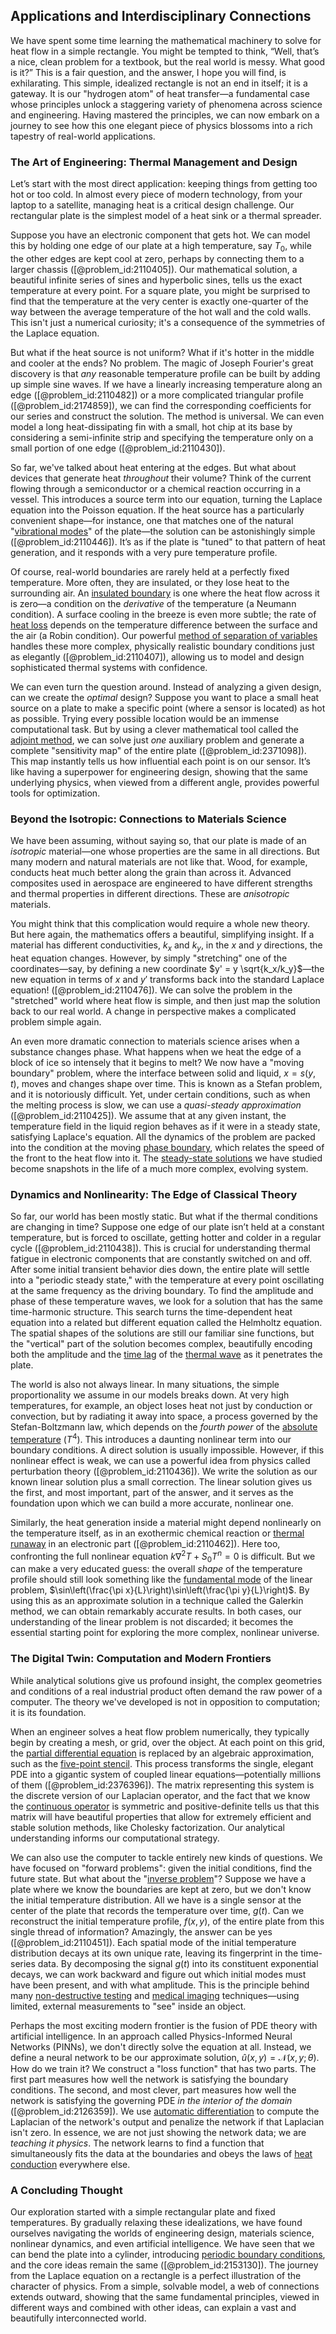 ## Applications and Interdisciplinary Connections

We have spent some time learning the mathematical machinery to solve for heat flow in a simple rectangle. You might be tempted to think, “Well, that’s a nice, clean problem for a textbook, but the real world is messy. What good is it?” This is a fair question, and the answer, I hope you will find, is exhilarating. This simple, idealized rectangle is not an end in itself; it is a gateway. It is our "hydrogen atom" of heat transfer—a fundamental case whose principles unlock a staggering variety of phenomena across science and engineering. Having mastered the principles, we can now embark on a journey to see how this one elegant piece of physics blossoms into a rich tapestry of real-world applications.

### The Art of Engineering: Thermal Management and Design

Let’s start with the most direct application: keeping things from getting too hot or too cold. In almost every piece of modern technology, from your laptop to a satellite, managing heat is a critical design challenge. Our rectangular plate is the simplest model of a heat sink or a thermal spreader.

Suppose you have an electronic component that gets hot. We can model this by holding one edge of our plate at a high temperature, say $T_0$, while the other edges are kept cool at zero, perhaps by connecting them to a larger chassis ([@problem_id:2110405]). Our mathematical solution, a beautiful infinite series of sines and hyperbolic sines, tells us the exact temperature at every point. For a square plate, you might be surprised to find that the temperature at the very center is exactly one-quarter of the way between the average temperature of the hot wall and the cold walls. This isn't just a numerical curiosity; it's a consequence of the symmetries of the Laplace equation.

But what if the heat source is not uniform? What if it's hotter in the middle and cooler at the ends? No problem. The magic of Joseph Fourier's great discovery is that *any* reasonable temperature profile can be built by adding up simple sine waves. If we have a linearly increasing temperature along an edge ([@problem_id:2110482]) or a more complicated triangular profile ([@problem_id:2174859]), we can find the corresponding coefficients for our series and construct the solution. The method is universal. We can even model a long heat-dissipating fin with a small, hot chip at its base by considering a semi-infinite strip and specifying the temperature only on a small portion of one edge ([@problem_id:2110430]).

So far, we've talked about heat entering at the edges. But what about devices that generate heat *throughout* their volume? Think of the current flowing through a semiconductor or a chemical reaction occurring in a vessel. This introduces a source term into our equation, turning the Laplace equation into the Poisson equation. If the heat source has a particularly convenient shape—for instance, one that matches one of the natural "[vibrational modes](@article_id:137394)" of the plate—the solution can be astonishingly simple ([@problem_id:2110446]). It’s as if the plate is "tuned" to that pattern of heat generation, and it responds with a very pure temperature profile.

Of course, real-world boundaries are rarely held at a perfectly fixed temperature. More often, they are insulated, or they lose heat to the surrounding air. An [insulated boundary](@article_id:162230) is one where the heat flow across it is zero—a condition on the *derivative* of the temperature (a Neumann condition). A surface cooling in the breeze is even more subtle; the rate of [heat loss](@article_id:165320) depends on the temperature difference between the surface and the air (a Robin condition). Our powerful [method of separation of variables](@article_id:196826) handles these more complex, physically realistic boundary conditions just as elegantly ([@problem_id:2110407]), allowing us to model and design sophisticated thermal systems with confidence.

We can even turn the question around. Instead of analyzing a given design, can we create the *optimal* design? Suppose you want to place a small heat source on a plate to make a specific point (where a sensor is located) as hot as possible. Trying every possible location would be an immense computational task. But by using a clever mathematical tool called the [adjoint method](@article_id:162553), we can solve just *one* auxiliary problem and generate a complete "sensitivity map" of the entire plate ([@problem_id:2371098]). This map instantly tells us how influential each point is on our sensor. It’s like having a superpower for engineering design, showing that the same underlying physics, when viewed from a different angle, provides powerful tools for optimization.

### Beyond the Isotropic: Connections to Materials Science

We have been assuming, without saying so, that our plate is made of an *isotropic* material—one whose properties are the same in all directions. But many modern and natural materials are not like that. Wood, for example, conducts heat much better along the grain than across it. Advanced composites used in aerospace are engineered to have different strengths and thermal properties in different directions. These are *anisotropic* materials.

You might think that this complication would require a whole new theory. But here again, the mathematics offers a beautiful, simplifying insight. If a material has different conductivities, $k_x$ and $k_y$, in the $x$ and $y$ directions, the heat equation changes. However, by simply "stretching" one of the coordinates—say, by defining a new coordinate $y' = y \sqrt{k_x/k_y}$—the new equation in terms of $x$ and $y'$ transforms back into the standard Laplace equation! ([@problem_id:2110476]). We can solve the problem in the "stretched" world where heat flow is simple, and then just map the solution back to our real world. A change in perspective makes a complicated problem simple again.

An even more dramatic connection to materials science arises when a substance changes phase. What happens when we heat the edge of a block of ice so intensely that it begins to melt? We now have a "moving boundary" problem, where the interface between solid and liquid, $x=s(y,t)$, moves and changes shape over time. This is known as a Stefan problem, and it is notoriously difficult. Yet, under certain conditions, such as when the melting process is slow, we can use a *quasi-steady approximation* ([@problem_id:2110425]). We assume that at any given instant, the temperature field in the liquid region behaves as if it were in a steady state, satisfying Laplace's equation. All the dynamics of the problem are packed into the condition at the moving [phase boundary](@article_id:172453), which relates the speed of the front to the heat flow into it. The [steady-state solutions](@article_id:199857) we have studied become snapshots in the life of a much more complex, evolving system.

### Dynamics and Nonlinearity: The Edge of Classical Theory

So far, our world has been mostly static. But what if the thermal conditions are changing in time? Suppose one edge of our plate isn’t held at a constant temperature, but is forced to oscillate, getting hotter and colder in a regular cycle ([@problem_id:2110438]). This is crucial for understanding thermal fatigue in electronic components that are constantly switched on and off. After some initial transient behavior dies down, the entire plate will settle into a "periodic steady state," with the temperature at every point oscillating at the same frequency as the driving boundary. To find the amplitude and phase of these temperature waves, we look for a solution that has the same time-harmonic structure. This search turns the time-dependent heat equation into a related but different equation called the Helmholtz equation. The spatial shapes of the solutions are still our familiar sine functions, but the "vertical" part of the solution becomes complex, beautifully encoding both the amplitude and the [time lag](@article_id:266618) of the [thermal wave](@article_id:152368) as it penetrates the plate.

The world is also not always linear. In many situations, the simple proportionality we assume in our models breaks down. At very high temperatures, for example, an object loses heat not just by conduction or convection, but by radiating it away into space, a process governed by the Stefan-Boltzmann law, which depends on the *fourth power* of the [absolute temperature](@article_id:144193) ($T^4$). This introduces a daunting nonlinear term into our boundary conditions. A direct solution is usually impossible. However, if this nonlinear effect is weak, we can use a powerful idea from physics called perturbation theory ([@problem_id:2110436]). We write the solution as our known linear solution plus a small correction. The linear solution gives us the first, and most important, part of the answer, and it serves as the foundation upon which we can build a more accurate, nonlinear one.

Similarly, the heat generation inside a material might depend nonlinearly on the temperature itself, as in an exothermic chemical reaction or [thermal runaway](@article_id:144248) in an electronic part ([@problem_id:2110462]). Here too, confronting the full nonlinear equation $k \nabla^2 T + S_0 T^n = 0$ is difficult. But we can make a very educated guess: the overall *shape* of the temperature profile should still look something like the [fundamental mode](@article_id:164707) of the linear problem, $\sin\left(\frac{\pi x}{L}\right)\sin\left(\frac{\pi y}{L}\right)$. By using this as an approximate solution in a technique called the Galerkin method, we can obtain remarkably accurate results. In both cases, our understanding of the linear problem is not discarded; it becomes the essential starting point for exploring the more complex, nonlinear universe.

### The Digital Twin: Computation and Modern Frontiers

While analytical solutions give us profound insight, the complex geometries and conditions of a real industrial product often demand the raw power of a computer. The theory we've developed is not in opposition to computation; it is its foundation.

When an engineer solves a heat flow problem numerically, they typically begin by creating a mesh, or grid, over the object. At each point on this grid, the [partial differential equation](@article_id:140838) is replaced by an algebraic approximation, such as the [five-point stencil](@article_id:174397). This process transforms the single, elegant PDE into a gigantic system of coupled linear equations—potentially millions of them ([@problem_id:2376396]). The matrix representing this system is the discrete version of our Laplacian operator, and the fact that we know the [continuous operator](@article_id:142803) is symmetric and positive-definite tells us that this matrix will have beautiful properties that allow for extremely efficient and stable solution methods, like Cholesky factorization. Our analytical understanding informs our computational strategy.

We can also use the computer to tackle entirely new kinds of questions. We have focused on "forward problems": given the initial conditions, find the future state. But what about the "[inverse problem](@article_id:634273)"? Suppose we have a plate where we know the boundaries are kept at zero, but we don't know the initial temperature distribution. All we have is a single sensor at the center of the plate that records the temperature over time, $g(t)$. Can we reconstruct the initial temperature profile, $f(x,y)$, of the entire plate from this single thread of information? Amazingly, the answer can be yes ([@problem_id:2110451]). Each spatial mode of the initial temperature distribution decays at its own unique rate, leaving its fingerprint in the time-series data. By decomposing the signal $g(t)$ into its constituent exponential decays, we can work backward and figure out which initial modes must have been present, and with what amplitude. This is the principle behind many [non-destructive testing](@article_id:272715) and [medical imaging](@article_id:269155) techniques—using limited, external measurements to "see" inside an object.

Perhaps the most exciting modern frontier is the fusion of PDE theory with artificial intelligence. In an approach called Physics-Informed Neural Networks (PINNs), we don't directly solve the equation at all. Instead, we define a neural network to be our approximate solution, $\hat{u}(x, y) = \mathcal{N}(x, y; \theta)$. How do we train it? We construct a "loss function" that has two parts. The first part measures how well the network is satisfying the boundary conditions. The second, and most clever, part measures how well the network is satisfying the governing PDE *in the interior of the domain* ([@problem_id:2126359]). We use [automatic differentiation](@article_id:144018) to compute the Laplacian of the network's output and penalize the network if that Laplacian isn't zero. In essence, we are not just showing the network data; we are *teaching it physics*. The network learns to find a function that simultaneously fits the data at the boundaries and obeys the laws of [heat conduction](@article_id:143015) everywhere else.

### A Concluding Thought

Our exploration started with a simple rectangular plate and fixed temperatures. By gradually relaxing these idealizations, we have found ourselves navigating the worlds of engineering design, materials science, nonlinear dynamics, and even artificial intelligence. We have seen that we can bend the plate into a cylinder, introducing [periodic boundary conditions](@article_id:147315), and the core ideas remain the same ([@problem_id:2153130]). The journey from the Laplace equation on a rectangle is a perfect illustration of the character of physics. From a simple, solvable model, a web of connections extends outward, showing that the same fundamental principles, viewed in different ways and combined with other ideas, can explain a vast and beautifully interconnected world.
